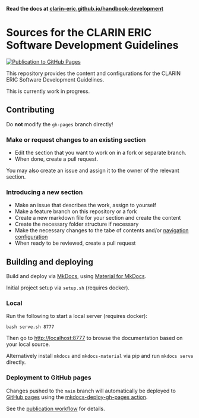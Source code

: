 **Read the docs at [clarin-eric.github.io/handbook-development](https://clarin-eric.github.io/handbook-development/)**

# Sources for the CLARIN ERIC Software Development Guidelines

[![Publication to GitHub Pages](https://github.com/clarin-eric/handbook-development/actions/workflows/publish.yml/badge.svg)](https://github.com/clarin-eric/handbook-development/actions/workflows/publish.yml)

This repository provides the content and configurations for the CLARIN ERIC Software
Development Guidelines.

This is currently work in progress.

## Contributing

Do **not** modify the `gh-pages` branch directly!

### Make or request changes to an existing section

* Edit the section that you want to work on in a fork or separate branch.
* When done, create a pull request.

You may also create an issue and assign it to the owner of the relevant section.

### Introducing a new section

* Make an issue that describes the work, assign to yourself
* Make a feature branch on this repository or a fork
* Create a new markdown file for your section and create the content
* Create the necessary folder structure if necessary
* Make the necessary changes to the tabe of contents and/or [navigation configuration](./mkdocs.yml)
* When ready to be reviewed, create a pull request

## Building and deploying

Build and deploy via [MkDocs](https://www.mkdocs.org), using
[Material for MkDocs](https://github.com/squidfunk/mkdocs-material).

Initial project setup via `setup.sh` (requires docker).

### Local

Run the following to start a local server (requires docker):

`bash serve.sh 8777`

Then go to [http://localhost:8777](http://localhost:8777) to browse the documentation
based on your local source.

Alternatively install `mkdocs` and `mkdocs-material` via pip and run
`mkdocs serve` directly.

### Deployment to GitHub pages

Changes pushed to the `main` branch will automatically be deployed to
[GitHub pages](https://clarin-eric.github.io/handbook-development) using the
[mkdocs-deploy-gh-pages action](https://github.com/mhausenblas/mkdocs-deploy-gh-pages).

See the [publication workflow](./.github/workflows/publish.yml) for details.
